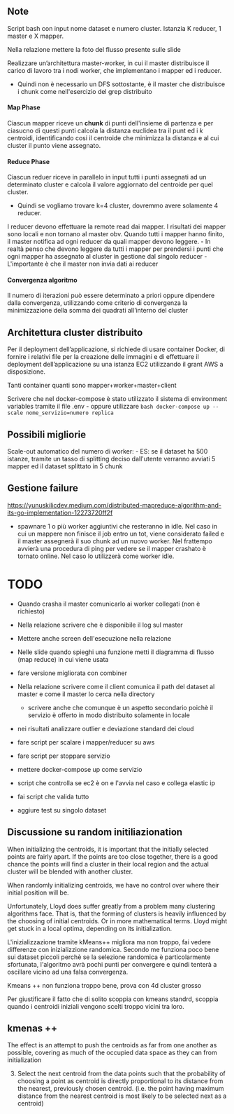 ## Note
Script bash con input nome dataset e numero cluster. Istanzia K reducer, 1 master e X mapper.

Nella relazione mettere la foto del flusso presente sulle slide

Realizzare un’architettura master-worker, in cui il master distribuisce il carico di lavoro tra i nodi
worker, che implementano i mapper ed i reducer.
- Quindi non è necessario un DFS sottostante, è il master che distribuisce i chunk come nell'esercizio del grep distribuito
#### Map Phase
Ciascun mapper riceve un **chunk** di punti dell'insieme di partenza e per ciasucno di questi punti calcola la distanza euclidea tra il punt ed i *k* centroidi, identificando cosi il centroide che minimizza la distanza e al cui cluster il punto viene assegnato. 

#### Reduce Phase
Ciascun reduer riceve in parallelo in input tutti i punti assegnati ad un determinato cluster e calcola il valore aggiornato del centroide per quel cluster. 

- Quindi se vogliamo trovare k=4 cluster, dovremmo avere solamente 4 reducer. 

I reducer devono effettuare la remote read dai mapper. I risultati dei mapper sono locali e non tornano al master obv. 
Quando tutti i mapper hanno finito, il master notifica ad ogni reducer da quali mapper devono leggere. 
    - In realtà penso che devono leggere da tutti i mapper per prendersi i punti che ogni mapper ha assegnato al cluster in gestione dal singolo reducer
    - L'importante è che il master non invia dati ai reducer

#### Convergenza algoritmo
Il numero di iterazioni può essere determinato a priori oppure dipendere dalla convergenza, utilizzando come criterio di convergenza la minimizzazione della somma dei quadrati all’interno del cluster


## Architettura cluster distribuito
Per il deployment dell’applicazione, si richiede di usare container Docker, di fornire i relativi file per la creazione delle immagini e di effettuare il deployment dell’applicazione su una istanza EC2 utilizzando il grant AWS a disposizione.

Tanti container quanti sono mapper+worker+master+client

Scrivere che nel docker-compose è stato utilizzato il sistema di environment variables tramite il file .env
    - oppure utilizzare ```bash docker-compose up --scale nome_servizio=numero replica```

## Possibili migliorie
Scale-out automatico del numero di worker:
	- ES: se il dataset ha 500 istanze, tramite un tasso di splitting deciso dall'utente verranno avviati 5 mapper ed il dataset splittato in 5 chunk


## Gestione failure
https://yunuskilicdev.medium.com/distributed-mapreduce-algorithm-and-its-go-implementation-12273720ff2f

- spawnare 1 o più worker aggiuntivi che resteranno in idle. Nel caso in cui un mappere non finisce il job entro un tot, viene considerato failed e il master assegnerà il suo chunk ad un nuovo worker. Nel frattempo avvierà una procedura di ping per vedere se il mapper crashato è tornato online. Nel caso lo utilizzerà come worker idle. 


# TODO
- Quando crasha il master comunicarlo ai worker collegati (non è richiesto)

- Nella relazione scrivere che è disponibile il log sul master
- Mettere anche screen dell'esecuzione nella relazione
- Nelle slide quando spieghi una funzione metti il diagramma di flusso (map reduce) in cui viene usata
- fare versione migliorata con combiner

- Nella relazione scrivere come il client comunica il path del dataset al master e come il master lo cerca nella directory
  - scrivere anche che comunque è un aspetto secondario poichè il servizio è offerto in modo distribuito solamente in locale

- nei risultati analizzare outlier e deviazione standard dei cloud
- fare script per scalare i mapper/reducer su aws
- fare script per stoppare servizio
- mettere docker-compose up come servizio
- script che controlla se ec2 è on e l'avvia nel caso e collega elastic ip
- fai script che valida tutto
- aggiure test su singolo dataset

## Discussione su random initiliazionation
When initializing the centroids, it is important that the initially selected points are fairly apart. If the points are too close together, there is a good chance the points will find a cluster in their local region and the actual cluster will be blended with another cluster.

When randomly initializing centroids, we have no control over where their initial position will be.

Unfortunately, Lloyd does suffer greatly from a problem many clustering algorithms face. That is, that the forming of clusters is heavily influenced by the choosing of initial centroids. Or in more mathematical terms. Lloyd might get stuck in a local optima, depending on its initialization.

L'inizializzazione tramite kMeans++ migliora ma non troppo, fai vedere differenze con inizializzione randomica. 
Secondo me funziona poco bene sui dataset piccoli perchè se la selezione randomica è particolarmente sfortunata, l'algoritmo avrà pochi punti per convergere e quindi tenterà a oscillare vicino ad una falsa convergenza. 

Kmeans ++ non funziona troppo bene, prova con 4d cluster grosso

Per giustificare il fatto che di solito scoppia con kmeans standrd, scoppia quando i centroidi iniziali vengono scelti troppo vicini tra loro. 

## kmenas ++
The effect is an attempt to push the centroids as far from one another as possible, covering as much of the occupied data space as they can from initialization

3. Select the next centroid from the data points such that the probability of choosing a point as centroid is directly proportional to its distance from the nearest, previously chosen centroid. (i.e. the point having maximum distance from the nearest centroid is most likely to be selected next as a centroid)